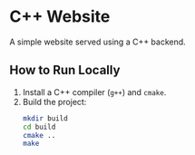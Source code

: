 # C++ Website

A simple website served using a C++ backend.

## How to Run Locally

1. Install a C++ compiler (`g++`) and `cmake`.
2. Build the project:
   ```bash
   mkdir build
   cd build
   cmake ..
   make
